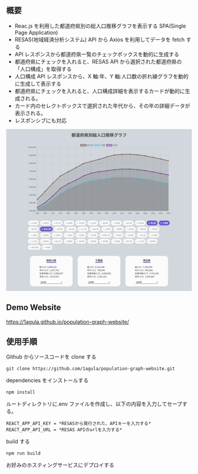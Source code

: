 ## 概要

- Reac.js を利用した都道府県別の総人口推移グラフを表示する SPA(Single Page Application)
- RESAS(地域経済分析システム) API から Axios を利用してデータを fetch する
- API レスポンスから都道府県一覧のチェックボックスを動的に生成する
- 都道府県にチェックを入れると、RESAS API から選択された都道府県の「人口構成」を取得する
- 人口構成 API レスポンスから、X 軸:年、Y 軸:人口数の折れ線グラフを動的に生成して表示する
- 都道府県にチェックを入れると、人口構成詳細を表示するカードが動的に生成される。
- カード内のセレクトボックスで選択された年代から、その年の詳細データが表示される。
- レスポンシブにも対応

![demo](./demo.png)

## Demo Website

https://1agula.github.io/population-graph-website/

## 使用手順

Github からソースコードを clone する

```shell
git clone https://github.com/1agula/population-graph-website.git
```

dependencies をインストールする

```shell
npm install
```

ルートディレクトリに.env ファイルを作成し、以下の内容を入力してセーブする。

```shell
REACT_APP_API_KEY = *RESASから発行された、APIキーを入力する*
REACT_APP_API_URL = *RESAS APIのurlを入力する*
```

build する

```shell
npm run build
```

お好みのホスティングサービスにデプロイする
